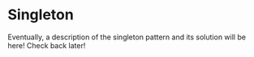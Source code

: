 # Singleton

Eventually, a description of the singleton pattern and its solution will be here! Check back later!
